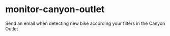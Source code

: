 # monitor-canyon-outlet
Send an email when detecting new bike according your filters in the Canyon Outlet
